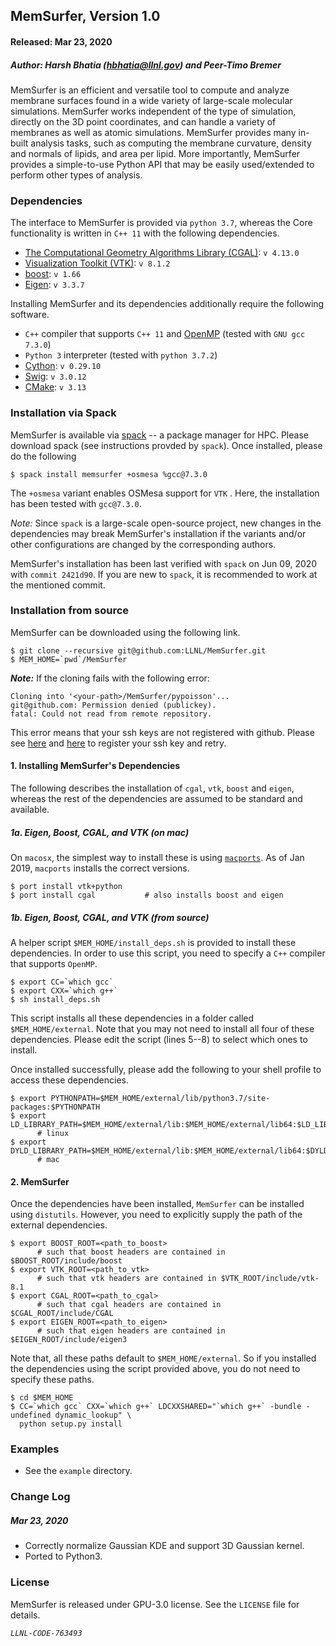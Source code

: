## MemSurfer, Version 1.0
#### Released: Mar 23, 2020

##### Author: Harsh Bhatia (hbhatia@llnl.gov) and Peer-Timo Bremer

MemSurfer is an efficient and versatile tool to compute and analyze membrane surfaces found in a wide
variety of large-scale molecular simulations. MemSurfer works independent of the
type of simulation, directly on the 3D point coordinates, and can handle a variety of membranes as well as
atomic simulations. MemSurfer provides many in-built analysis
tasks, such as computing the membrane curvature, density and normals of lipids,
and area per lipid. More importantly, MemSurfer provides a simple-to-use
Python API that may be easily used/extended to perform other types of analysis.

### Dependencies

The interface to MemSurfer is provided via `python 3.7`, whereas the Core functionality is written in `C++ 11` with the following dependencies.
  - [The Computational Geometry Algorithms Library (CGAL)](https://www.cgal.org/ "CGAL"): `v 4.13.0`
  - [Visualization Toolkit (VTK)](https://www.vtk.org/ "VTK"): `v 8.1.2`
  - [boost](https://www.boost.org/): `v 1.66`
  - [Eigen](http://eigen.tuxfamily.org/index.php): `v 3.3.7`

Installing MemSurfer and its dependencies additionally require the following software.

  - `C++` compiler that supports `C++ 11` and [OpenMP](https://www.openmp.org/) (tested with `GNU gcc 7.3.0`)
  - `Python 3` interpreter (tested with `python 3.7.2`)
  - [Cython](https://cython.org/): `v 0.29.10`
  - [Swig](http://www.swig.org/): `v 3.0.12`
  - [CMake](https://cmake.org/): `v 3.13`


### Installation via Spack

MemSurfer is available via [spack](https://spack.io) -- a package manager for HPC. Please
download spack (see instructions provded by `spack`). Once installed,
please do the following
```
$ spack install memsurfer +osmesa %gcc@7.3.0
```
The `+osmesa` variant enables OSMesa support for `VTK` . Here, the installation has been tested with `gcc@7.3.0`.


*Note:* Since `spack` is a large-scale open-source project, new changes in the dependencies may break MemSurfer's
installation if the variants and/or other configurations are changed by the corresponding authors.

MemSurfer's installation has been last verified with `spack` on Jun 09, 2020 with `commit 2421d90`. If you are new
to `spack`, it is recommended to work at the mentioned commit.

### Installation from source

MemSurfer can be downloaded using the following link.
```
$ git clone --recursive git@github.com:LLNL/MemSurfer.git
$ MEM_HOME=`pwd`/MemSurfer
```

***Note:*** If the cloning fails with the following error:
```
Cloning into '<your-path>/MemSurfer/pypoisson'...
git@github.com: Permission denied (publickey).
fatal: Could not read from remote repository.
```
This error means that your ssh keys are not registered with github. Please see [here](https://help.github.com/en/articles/connecting-to-github-with-ssh) and [here](https://help.github.com/en/articles/adding-a-new-ssh-key-to-your-github-account) to register your ssh key and retry.

#### 1. Installing MemSurfer's Dependencies

The following describes the installation of `cgal`, `vtk`, `boost` and `eigen`,
whereas the rest of the dependencies are assumed to be standard and available.


##### 1a. Eigen, Boost, CGAL, and VTK (on mac)
On `macosx`, the simplest way to install these is using [`macports`](macports.org). As of Jan 2019, `macports` installs the correct versions.
```
$ port install vtk+python
$ port install cgal           # also installs boost and eigen
```

##### 1b. Eigen, Boost, CGAL, and VTK (from source)


A helper script `$MEM_HOME/install_deps.sh` is provided to install these dependencies.
In order to use this script, you need to specify a `C++` compiler that supports `OpenMP`.

```
$ export CC=`which gcc`
$ export CXX=`which g++`
$ sh install_deps.sh
```

This script installs all these dependencies in a folder called `$MEM_HOME/external`.
Note that you may not need to install all four of these dependencies. Please
edit the script (lines 5--8) to select which ones to install.

Once installed successfully, please add the following to your shell profile to
access these dependencies.
```
$ export PYTHONPATH=$MEM_HOME/external/lib/python3.7/site-packages:$PYTHONPATH
$ export LD_LIBRARY_PATH=$MEM_HOME/external/lib:$MEM_HOME/external/lib64:$LD_LIBRARY_PATH
      # linux
$ export DYLD_LIBRARY_PATH=$MEM_HOME/external/lib:$MEM_HOME/external/lib64:$DYLD_LIBRARY_PATH
      # mac
```

#### 2. MemSurfer

Once the dependencies have been installed, `MemSurfer` can be installed
using `distutils`. However, you need to explicitly supply the path of the external
dependencies.
```
$ export BOOST_ROOT=<path_to_boost>
      # such that boost headers are contained in $BOOST_ROOT/include/boost
$ export VTK_ROOT=<path_to_vtk>
      # such that vtk headers are contained in $VTK_ROOT/include/vtk-8.1
$ export CGAL_ROOT=<path_to_cgal>
      # such that cgal headers are contained in $CGAL_ROOT/include/CGAL
$ export EIGEN_ROOT=<path_to_eigen>
      # such that eigen headers are contained in $EIGEN_ROOT/include/eigen3
```
Note that, all these paths default to `$MEM_HOME/external`. So if you installed
the dependencies using the script provided above, you do not need to specify these
paths.

```
$ cd $MEM_HOME
$ CC=`which gcc` CXX=`which g++` LDCXXSHARED="`which g++` -bundle -undefined dynamic_lookup" \
  python setup.py install
```

### Examples

* See the `example` directory.

### Change Log

##### Mar 23, 2020

* Correctly normalize Gaussian KDE and support 3D Gaussian kernel.
* Ported to Python3.


### License

MemSurfer is released under GPU-3.0 license. See the `LICENSE` file for details.

*`LLNL-CODE-763493`*
